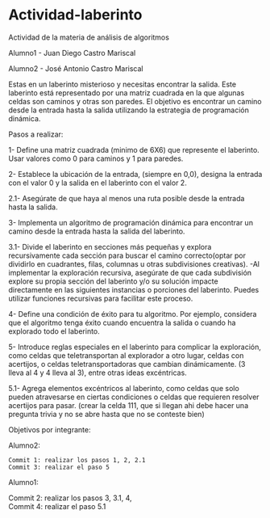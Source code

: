 # Actividad-laberinto
Actividad de la materia de análisis de algoritmos

Alumno1 - Juan Diego Castro Mariscal

Alumno2 - José Antonio Castro Mariscal


Estas en un laberinto misterioso y necesitas encontrar la salida. Este laberinto está representado por una matriz cuadrada en la que algunas celdas son caminos y otras son paredes. El objetivo es encontrar un camino desde la entrada hasta la salida utilizando la estrategia de programación dinámica.

Pasos a realizar:

1- Define una matriz cuadrada (minimo de 6X6) que represente el laberinto. Usar valores como 0 para caminos y 1 para paredes.

2- Establece la ubicación de la entrada, (siempre en 0,0), designa la entrada con el valor 0  y la salida en el laberinto  con el valor 2.

  2.1- Asegúrate de que haya al menos una ruta posible desde la entrada hasta la salida.

3- Implementa un algoritmo de programación dinámica para encontrar un camino desde la entrada hasta la salida del laberinto.

   3.1- Divide el laberinto en secciones más pequeñas y explora recursivamente cada sección para buscar el camino correcto(optar por dividirlo en cuadrantes, filas, columnas u otras subdivisiones creativas).
     -Al implementar la exploración recursiva, asegúrate de que cada subdivisión explore su propia sección del laberinto y/o su solución impacte directamente en las siguientes instancias o porciones del laberinto. Puedes utilizar funciones recursivas para facilitar este       proceso.
   
4- Define una condición de éxito para tu algoritmo. Por ejemplo, considera que el algoritmo tenga éxito cuando encuentra la salida o cuando ha explorado todo el laberinto.

5- Introduce reglas especiales en el laberinto para complicar la exploración, como celdas que teletransportan al explorador a otro lugar, celdas con acertijos,  o celdas teletransportadoras que cambian dinámicamente. (3 lleva al 4 y 4 lleva al 3), entre otras ideas 
   excéntricas.
   
  5.1- Agrega elementos excéntricos al laberinto, como celdas que solo pueden atravesarse en ciertas condiciones o celdas que requieren resolver acertijos para pasar. (crear la celda 111, que si llegan ahi debe hacer una pregunta trivia y no se abre hasta que no se 
       conteste bien)




Objetivos por integrante:

Alumno2:

    Commit 1: realizar los pasos 1, 2, 2.1
    Commit 3: realizar el paso 5
    
Alumno1: 

   Commit 2: realizar los pasos 3, 3.1, 4,         
   Commit 4: realizar el paso 5.1

